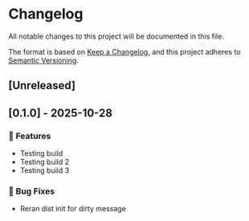 # Changelog

All notable changes to this project will be documented in this file.

The format is based on [Keep a Changelog](https://keepachangelog.com/en/1.0.0/),
and this project adheres to [Semantic Versioning](https://semver.org/spec/v2.0.0.html).

## [Unreleased]
## [0.1.0] - 2025-10-28

### 🚀 Features

- Testing build
- Testing build 2
- Testing build 3

### 🐛 Bug Fixes

- Reran dist init for dirty message
